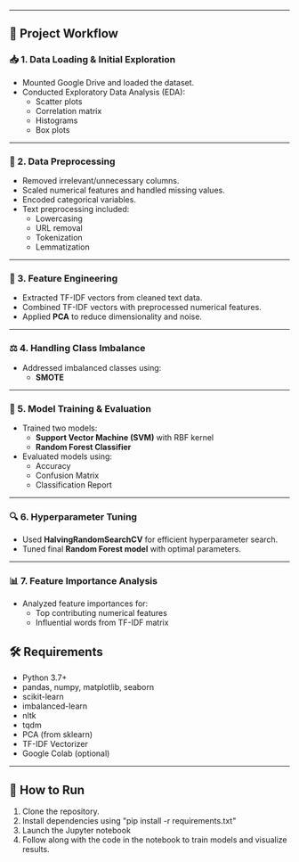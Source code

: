 
---

## 🚀 Project Workflow

### 📥 1. Data Loading & Initial Exploration

- Mounted Google Drive and loaded the dataset.
- Conducted Exploratory Data Analysis (EDA):
  - Scatter plots
  - Correlation matrix
  - Histograms
  - Box plots

---

### 🔧 2. Data Preprocessing

- Removed irrelevant/unnecessary columns.
- Scaled numerical features and handled missing values.
- Encoded categorical variables.
- Text preprocessing included:
  - Lowercasing
  - URL removal
  - Tokenization
  - Lemmatization

---

### 🧪 3. Feature Engineering

- Extracted TF-IDF vectors from cleaned text data.
- Combined TF-IDF vectors with preprocessed numerical features.
- Applied **PCA** to reduce dimensionality and noise.

---

### ⚖️ 4. Handling Class Imbalance

- Addressed imbalanced classes using:
  - **SMOTE**
---

### 🤖 5. Model Training & Evaluation

- Trained two models:
  - **Support Vector Machine (SVM)** with RBF kernel
  - **Random Forest Classifier**
- Evaluated models using:
  - Accuracy
  - Confusion Matrix
  - Classification Report

---

### 🔍 6. Hyperparameter Tuning

- Used **HalvingRandomSearchCV** for efficient hyperparameter search.
- Tuned final **Random Forest model** with optimal parameters.

---

### 📊 7. Feature Importance Analysis

- Analyzed feature importances for:
  - Top contributing numerical features
  - Influential words from TF-IDF matrix

## 🛠️ Requirements

- Python 3.7+
- pandas, numpy, matplotlib, seaborn
- scikit-learn
- imbalanced-learn
- nltk
- tqdm
- PCA (from sklearn)
- TF-IDF Vectorizer
- Google Colab (optional)

---

## 📌 How to Run

1. Clone the repository.
2. Install dependencies using "pip install -r requirements.txt"
3. Launch the Jupyter notebook
4. Follow along with the code in the notebook to train models and visualize results.

